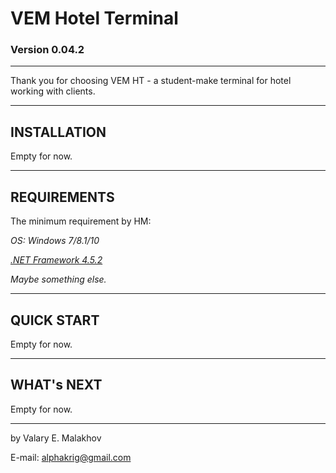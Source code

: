 # VEM Hotel Terminal #
### Version 0.04.2 ###
------------------
Thank you for choosing VEM HT - a student-make terminal for hotel working with clients.

------------------
## INSTALLATION ##
Empty for now.

------------------
## REQUIREMENTS ##
The minimum requirement by HM:

   *OS: Windows 7/8.1/10*

   *[.NET Framework 4.5.2](http://net-framework.ru/)*

   *Maybe something else.*

------------------
## QUICK START ##
Empty for now.

------------------
## WHAT's NEXT ##
Empty for now.

------------------

by Valary E. Malakhov

E-mail: alphakrig@gmail.com